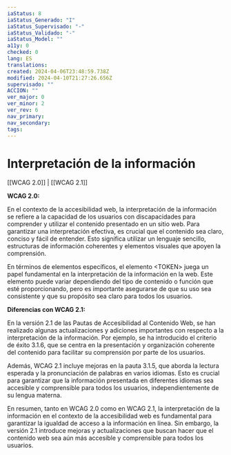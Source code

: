 ```yaml
---
iaStatus: 8
iaStatus_Generado: "I"
iaStatus_Supervisado: "-"
iaStatus_Validado: "-"
iaStatus_Model: ""
a11y: 0
checked: 0
lang: ES
translations: 
created: 2024-04-06T23:48:59.738Z
modified: 2024-04-10T21:27:26.656Z
supervisado: ""
ACCION: ""
ver_major: 0
ver_minor: 2
ver_rev: 6
nav_primary: 
nav_secondary: 
tags:
---
```

# Interpretación de la información

[[WCAG 2.0]] | [[WCAG 2.1]]

**WCAG 2.0:**

En el contexto de la accesibilidad web, la interpretación de la información se refiere a la capacidad de los usuarios con discapacidades para comprender y utilizar el contenido presentado en un sitio web. Para garantizar una interpretación efectiva, es crucial que el contenido sea claro, conciso y fácil de entender. Esto significa utilizar un lenguaje sencillo, estructuras de información coherentes y elementos visuales que apoyen la comprensión.

En términos de elementos específicos, el elemento \<TOKEN> juega un papel fundamental en la interpretación de la información en la web. Este elemento puede variar dependiendo del tipo de contenido o función que esté proporcionando, pero es importante asegurarse de que su uso sea consistente y que su propósito sea claro para todos los usuarios.

**Diferencias con WCAG 2.1:**

En la versión 2.1 de las Pautas de Accesibilidad al Contenido Web, se han realizado algunas actualizaciones y adiciones importantes con respecto a la interpretación de la información. Por ejemplo, se ha introducido el criterio de éxito 3.1.6, que se centra en la presentación y organización coherente del contenido para facilitar su comprensión por parte de los usuarios.

Además, WCAG 2.1 incluye mejoras en la pauta 3.1.5, que aborda la lectura esperada y la pronunciación de palabras en varios idiomas. Esto es crucial para garantizar que la información presentada en diferentes idiomas sea accesible y comprensible para todos los usuarios, independientemente de su lengua materna.

En resumen, tanto en WCAG 2.0 como en WCAG 2.1, la interpretación de la información en el contexto de la accesibilidad web es fundamental para garantizar la igualdad de acceso a la información en línea. Sin embargo, la versión 2.1 introduce mejoras y actualizaciones que buscan hacer que el contenido web sea aún más accesible y comprensible para todos los usuarios.
